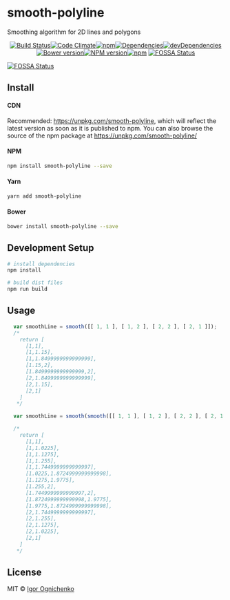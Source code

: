# smooth-polyline

Smoothing algorithm for 2D lines and polygons

<div align="center">

  [![Build Status](https://img.shields.io/travis/RobinCK/smooth-polyline.svg?style=flat-square)](https://travis-ci.org/RobinCK/smooth-polyline)[![Code Climate](https://img.shields.io/codeclimate/github/RobinCK/smooth-polyline.svg?style=flat-square)](https://codeclimate.com/github/RobinCK/smooth-polyline)[![npm](https://img.shields.io/npm/dt/smooth-polyline.svg?style=flat-square)](https://github.com/RobinCK/smooth-polyline)[![Dependencies](https://david-dm.org/robinck/smooth-polyline.svg?style=flat-square)](https://david-dm.org/robinck/smooth-polyline)[![devDependencies](https://david-dm.org/robinck/smooth-polyline/dev-status.svg?style=flat-square)](https://david-dm.org/robinck/smooth-polyline#info=devDependencies&view=table)[![Bower version](https://img.shields.io/bower/v/smooth-polyline.svg?style=flat-square)](https://github.com/RobinCK/smooth-polyline)[![NPM version](https://img.shields.io/npm/v/smooth-polyline.svg?style=flat-square)](https://www.npmjs.com/package/smooth-polyline)[![npm](https://img.shields.io/npm/l/smooth-polyline.svg?style=flat-square)](https://github.com/RobinCK/smooth-polyline/blob/master/LICENSE)
[![FOSSA Status](https://app.fossa.io/api/projects/git%2Bhttps%3A%2F%2Fgithub.com%2FRobinCK%2Fsmooth-polyline.svg?type=shield)](https://app.fossa.io/projects/git%2Bhttps%3A%2F%2Fgithub.com%2FRobinCK%2Fsmooth-polyline?ref=badge_shield)

</div>


[![FOSSA Status](https://app.fossa.io/api/projects/git%2Bhttps%3A%2F%2Fgithub.com%2FRobinCK%2Fsmooth-polyline.svg?type=large)](https://app.fossa.io/projects/git%2Bhttps%3A%2F%2Fgithub.com%2FRobinCK%2Fsmooth-polyline?ref=badge_large)

## Install
#### CDN

Recommended: https://unpkg.com/smooth-polyline, which will reflect the latest version as soon as it is published to npm. You can also browse the source of the npm package at https://unpkg.com/smooth-polyline/

#### NPM

``` bash
npm install smooth-polyline --save
```

#### Yarn

``` bash
yarn add smooth-polyline
```

#### Bower

``` bash
bower install smooth-polyline --save
```

## Development Setup

``` bash
# install dependencies
npm install

# build dist files
npm run build
```

## Usage
```javascript
  var smoothLine = smooth([[ 1, 1 ], [ 1, 2 ], [ 2, 2 ], [ 2, 1 ]]);
  /* 
    return [
      [1,1],
      [1,1.15],
      [1,1.8499999999999999],
      [1.15,2],
      [1.8499999999999999,2],
      [2,1.8499999999999999],
      [2,1.15],
      [2,1]
    ]
   */
```

```javascript
  var smoothLine = smooth(smooth([[ 1, 1 ], [ 1, 2 ], [ 2, 2 ], [ 2, 1 ]]));

  /* 
    return [
      [1,1],
      [1,1.0225],
      [1,1.1275],
      [1,1.255],
      [1,1.7449999999999997],
      [1.0225,1.8724999999999998],
      [1.1275,1.9775],
      [1.255,2],
      [1.7449999999999997,2],
      [1.8724999999999998,1.9775],
      [1.9775,1.8724999999999998],
      [2,1.7449999999999997],
      [2,1.255],
      [2,1.1275],
      [2,1.0225],
      [2,1]
    ]
   */
```

## License
MIT © [Igor Ognichenko](https://github.com/RobinCK)